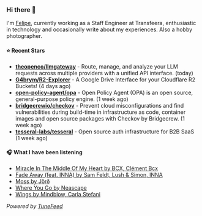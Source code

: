 ### Hi there 👋

I'm [Felipe](https://felipevm.com), currently working as a Staff Engineer at Transfeera, enthusiastic in technology and occasionally write about my experiences. Also a hobby photographer.

#### ⭐ Recent Stars
- **[theopenco/llmgateway](https://github.com/theopenco/llmgateway)** - Route, manage, and analyze your LLM requests across multiple providers with a unified API interface. (today)
- **[G4brym/R2-Explorer](https://github.com/G4brym/R2-Explorer)** - A Google Drive Interface for your Cloudflare R2 Buckets! (4 days ago)
- **[open-policy-agent/opa](https://github.com/open-policy-agent/opa)** - Open Policy Agent (OPA) is an open source, general-purpose policy engine. (1 week ago)
- **[bridgecrewio/checkov](https://github.com/bridgecrewio/checkov)** - Prevent cloud misconfigurations and find vulnerabilities during build-time in infrastructure as code, container images and open source packages with Checkov by Bridgecrew. (1 week ago)
- **[tesseral-labs/tesseral](https://github.com/tesseral-labs/tesseral)** - Open source auth infrastructure for B2B SaaS (1 week ago)

#### 🎧 What I have been listening
- [Miracle In The Middle Of My Heart by BCX, Clément Bcx](https://open.spotify.com/track/144AU6jf1J8fl0wLaQw4e8)
- [Fade Away (feat. INNA) by Sam Feldt, Lush &amp; Simon, INNA](https://open.spotify.com/track/7IToVuRoN3NP3mJzLe0RXt)
- [Moss by Jörð](https://open.spotify.com/track/3sZQxpncC7jfRRMYKrhwR7)
- [Where You Go by Neascape](https://open.spotify.com/track/3ZrFPGpxyE1t5MLuLBHIrk)
- [Wings by Mindblow, Carla Stefani](https://open.spotify.com/track/39abpQbXaQ9hzGCq4ZayCg)

_Powered by [TuneFeed](https://tunefeed.app?ref=github.com)_
